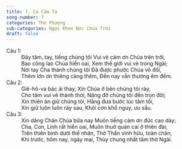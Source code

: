```yaml
---
title: 7. Ca Cảm Tạ
song-number: 7
categories: Thờ Phượng
sub-categories: Ngợi Khen Đức Chúa Trời
draft: false
---
```

<dl><dt>Câu 1:</dt><dd data-verse="1">Đây tâm, tay, tiếng chúng tôi Vui vẻ cám ơn Chúa trên trời, <br/>Bao công lao Chúa hiển oai, Xem thế giới vui vẻ trong Ngài; <br/>Nơi tay Cha thánh chúng tôi Đã được phước Chúa vô đối, <br/>Thêm lớn ơn thiêng càng thêm, Đến nay vẫn thương êm đềm. </dd><dt>Câu 2:</dt><dd data-verse="2">Giê-hô-va bác ái thay, Xin Chúa ở bên chúng tôi rày, <br/>Cho tâm vui vẻ thảnh thơi, Nâng đỡ chúng tôi đến trọn đời; <br/>Xin thiên ân giữ chúng tôi, Hằng đưa bước lúc tăm tối, <br/>Xin giữ luôn luôn rày sau, Khỏi cơn khổ nguy, ưu sầu. </dd><dt>Câu 3:</dt><dd data-verse="3">Xin dâng Chân Chúa bữa nay Muôn tiếng cám ơn đức cao dày; <br/>Cha, Con, Linh rất hiển oai, Muôn thuở quản cai ở thiên đài; <br/>Trên thiên binh dưới thế nhân, Thờ Thần vĩnh hữu, toàn chân, <br/>Khi trước, hôm nay, ngày mai, Thủy chung nhất tâm thờ Ngài. </dd></dl>